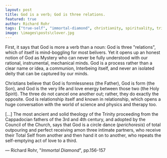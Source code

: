 ```yaml
---
layout: post
title: God is a verb; God is three relations.
featured: true
author: Richard Rohr
tags: ["true-self", "immortal-diamond", christianity, spirituality, trinity, God, theology, Father, Son, Holy-Spirit, science, physics, therapy]
image: \images\posts\clover.jpg
---
```


First, it says that God is more a verb than a noun: God is three "relations", which of itself is mind-boggling for most belivers. Yet it opens up an honest notion of God as Mystery who can never be fully understood with our rational, instrumental, mechanical minds. God is a process rather than a clear name or idea, a communion, Interbeing itself, and never an isolated deity that can be captured by our minds.

Christians believe that God is formlessness (the Father), God is form (the Son), and God is the very life and love energy between those two (the Holy Spirit). The three do not cancel one another out; rather, they do exactly the opposite. God is relationship itself and known in relationship, which opens a huge conversation with the world of science and physics and therapy too.

[...] The most ancient and solid theology of the Trinity proceeding from the Cappadocian fathers of the 3rd and 4th century, and adopted by the Council of the Church, says that God is a circle dance (_perichoresis_) of total outpouring and perfect receiving amon three intimate partners, who receive their Total Self from another and then hand it on to another, who repeats the self-emptying act of love to a third.

― Richard Rohr, "_Immortal Diamond_", pp.156-157